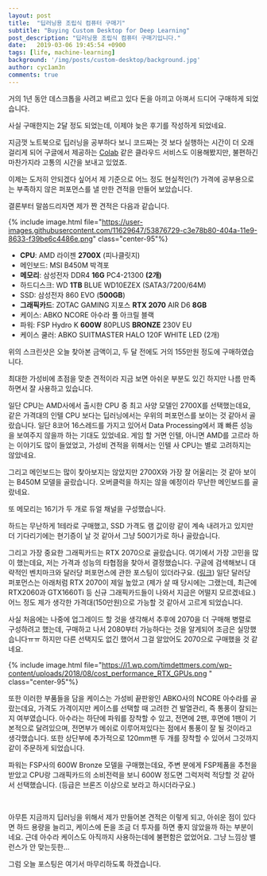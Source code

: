 ```yaml
---
layout: post
title:  "딥러닝용 조립식 컴퓨터 구매기"
subtitle: "Buying Custom Desktop for Deep Learning"
post_description: "딥러닝용 조립식 컴퓨터 구매기입니다."
date:   2019-03-06 19:45:54 +0900
tags: [life, machine-learning]
background: '/img/posts/custom-desktop/background.jpg'
author: cyc1am3n
comments: true
---
```


거의 1년 동안 데스크톱을 사려고 벼르고 있다 돈을 아끼고 아껴서 드디어 구매하게 되었습니다.

사실 구매한지는 2달 정도 되었는데, 이제야 늦은 후기를 작성하게 되었네요.

지금껏 노트북으로 딥러닝을 공부하다 보니 코드짜는 것 보다 실행하는 시간이 더 오래걸리게 되어 구글에서 제공하는 [Colab](https://colab.research.google.com) 같은 클라우드 서비스도 이용해봤지만, 불편하긴 마찬가지라 고통의 시간을 보내고 있었죠.

이제는 도저히 안되겠다 싶어서 제 기준으로 어느 정도 현실적인(?) 가격에 공부용으로는 부족하지 않은 퍼포먼스를 낼 만한 견적을 만들어 보았습니다.

결론부터 말씀드리자면 제가 짠 견적은 다음과 같습니다.

{% include image.html file="https://user-images.githubusercontent.com/11629647/53876729-c3e78b80-404a-11e9-8633-f39be6c4486e.png" class="center-95"%}

* **CPU**: AMD 라이젠 **2700X** (피나클릿지)
* 메인보드: MSI B450M 박격포
* **메모리**: 삼성전자 DDR4 **16G** PC4-21300 **(2개)**
* 하드디스크: WD **1TB** BLUE WD10EZEX (SATA3/7200/64M)
* SSD: 삼성전자 860 EVO (**500GB**)
* **그래픽카드**: ZOTAC GAMING 지포스 **RTX 2070** AIR D6 **8GB**
* 케이스: ABKO NCORE 아수라 풀 아크릴 블랙
* 파워: FSP Hydro K **600W** 80PLUS **BRONZE** 230V EU
* 케이스 쿨러: ABKO SUITMASTER HALO 120F WHITE LED (2개)

위의 스크린샷은 오늘 찾아본 금액이고, 두 달 전에도 거의 155만원 정도에 구매하였습니다.

최대한 가성비에 초점을 맞춘 견적이라 지금 보면 아쉬운 부분도 있긴 하지만 나름 만족하면서 잘 사용하고 있습니다.

일단 CPU는 AMD사에서 출시한 CPU 중 최고 사양 모델인 2700X를 선택했는데요, 같은 가격대의 인텔 CPU 보다는 딥러닝에서는 우위의 퍼포먼스를 보이는 것 같아서 골랐습니다. 일단 8코어 16스레드를 가지고 있어서 Data Processing에서 꽤 빠른 성능을 보여주지 않을까 하는 기대도 있었네요. 게임 할 거면 인텔, 아니면 AMD를 고르라 하는 이야기도 많이 들었었고, 가성비 견적을 위해서는 인텔 사 CPU는 별로 고려하지는 않았네요.

그리고 메인보드는 많이 찾아보지는 않았지만 2700X와 가장 잘 어울리는 것 같아 보이는 B450M 모델을 골랐습니다. 오버클럭을 하지는 않을 예정이라 무난한 메인보드를 골랐네요.

또 메모리는 16기가 두 개로 듀얼 채널을 구성했습니다.

하드는 무난하게 1테라로 구매했고, SSD 가격도 램 값이랑 같이 계속 내려가고 있지만 더 기다리기에는 현기증이 날 것 같아서 그냥 500기가로 하나 골랐습니다.

그리고 가장 중요한 그래픽카드는 RTX 2070으로 골랐습니다. 여기에서 가장 고민을 많이 했는데요, 저는 가격과 성능의 타협점을 찾아서 결정했습니다. 구글에 검색해보니 대략적인 벤치마크와 달러당 퍼포먼스에 관한 포스팅이 있더라구요. ([링크](http://timdettmers.com/2018/11/05/which-gpu-for-deep-learning/)) 일단 달러당 퍼포먼스는 아래처럼 RTX 2070이 제일 높았고 (제가 살 때 당시에는 그랬는데, 최근에 RTX2060과 GTX1660Ti 등 신규 그래픽카드들이 나와서 지금은 어떨지 모르겠네요.) 어느 정도 제가 생각한 가격대(150만원)으로 가능할 것 같아서 고르게 되었습니다.

사실 처음에는 나중에 업그레이드 할 것을 생각해서 추후에 2070을 더 구매해 병렬로 구성하려고 했는데, 구매하고 나서 2080부터 가능하다는 것을 알게되어 조금은 실망했습니다ㅠㅠ 하지만 다른 선택지도 없긴 했어서 그걸 알았어도 2070으로 구매했을 것 같네요.

{% include image.html file="https://i1.wp.com/timdettmers.com/wp-content/uploads/2018/08/cost_performance_RTX_GPUs.png " class="center-95"%}

또한 이러한 부품들을 담을 케이스는 가성비 끝판왕인 ABKO사의 NCORE 아수라를 골랐는데요, 가격도 가격이지만 케이스를 선택할 때 고려한 건 발열관리, 즉 통풍이 잘되는지 여부였습니다. 아수라는 하단에 파워를 장착할 수 있고, 전면에 2팬, 후면에 1팬이 기본적으로 달려있으며, 전면부가 메쉬로 이루어져있다는 점에서 통풍이 잘 될 것이라고 생각했습니다. 또한 상단부에 추가적으로 120mm팬 두 개를 장착할 수 있어서 그것까지 같이 주문하게 되었습니다.

파워는 FSP사의 600W Bronze 모델을 구매했는데요, 주변 분에게 FSP제품을 추천을 받았고 CPU랑 그래픽카드의 소비전력을 보니 600W 정도면 그럭저럭 적당할 것 같아서 선택했습니다. (등급은 브론즈 이상으로 보라고 하시더라구요.)

<br />

아무튼 지금까지 딥러닝을 위해서 제가 만들어본 견적은 이렇게 되고, 아쉬운 점이 있다면 하드 용량을 늘리고, 케이스에 돈을 조금 더 투자를 하면 좋지 않았을까 하는 부분이네요. 근데 아수라 케이스도 아직까지 사용하는데에 불편함은 없었어요. 그냥 느낌상 밸런스가 안 맞는듯한...

그럼 오늘 포스팅은 여기서 마무리하도록 하겠습니다.